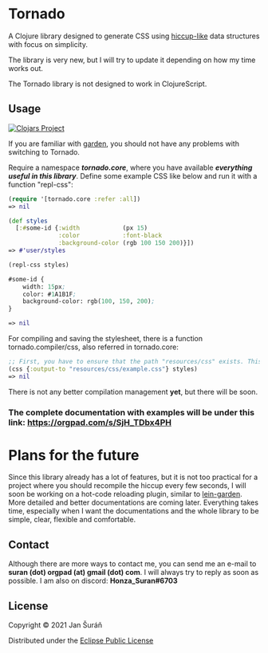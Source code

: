 # Tornado

A Clojure library designed to generate CSS using [hiccup-like](https://github.com/weavejester/hiccup)
data structures with focus on simplicity.

The library is very new, but I will try to update it depending on how my time works out.

The Tornado library is not designed to work in ClojureScript.

## Usage

[![Clojars Project](https://img.shields.io/clojars/v/org.clojars.jansuran03/tornado.svg)](https://clojars.org/org.clojars.jansuran03/tornado)

If you are familiar with [garden](https://github.com/noprompt/garden), you should not have any problems with switching to Tornado.

Require a namespace ***tornado.core***, where you have available ***everything useful in this library***. Define some example CSS like below and run it with a function "repl-css":

```clojure
(require '[tornado.core :refer :all])
=> nil

(def styles
  [:#some-id {:width            (px 15)
              :color            :font-black
              :background-color (rgb 100 150 200)}])
=> #'user/styles

(repl-css styles)

#some-id {
    width: 15px;
    color: #1A1B1F;
    background-color: rgb(100, 150, 200);
}

=> nil
```

For compiling and saving the stylesheet, there is a function tornado.compiler/css, also referred in tornado.core:

```clojure
;; First, you have to ensure that the path "resources/css" exists. This will be solved later.
(css {:output-to "resources/css/example.css"} styles)
=> nil
```

There is not any better compilation management **yet**, but there will be soon.

### The complete documentation with examples will be under this link: https://orgpad.com/s/SjH_TDbx4PH

# Plans for the future

Since this library already has a lot of features, but it is not too practical for a project where you should recompile
the hiccup every few seconds, I will soon be working on a hot-code reloading plugin, similar to [lein-garden](https://github.com/noprompt/lein-garden).
More detailed and better documentations are coming later. Everything takes time, especially when I want the documentations
and the whole library to be simple, clear, flexible and comfortable.

## Contact

Although there are more ways to contact me, you can send me an e-mail to **suran (dot) orgpad (at) gmail (dot) com**. I will
always try to reply as soon as possible. I am also on discord: **Honza_Suran#6703**

## License

Copyright © 2021 Jan Šuráň

Distributed under the [Eclipse Public License](#http://www.eclipse.org/legal/epl-2.0.)